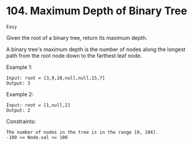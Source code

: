 # 104. Maximum Depth of Binary Tree

`Easy`

Given the root of a binary tree, return its maximum depth.

A binary tree's maximum depth is the number of nodes along the longest path from the root node down to the farthest leaf node.

Example 1:

```note
Input: root = [3,9,20,null,null,15,7]
Output: 3
```

Example 2:

```note
Input: root = [1,null,2]
Output: 2
```

Constraints:

```note
The number of nodes in the tree is in the range [0, 104].
-100 <= Node.val <= 100
```
